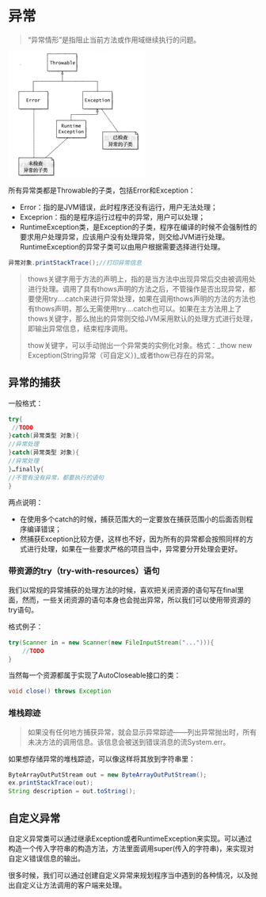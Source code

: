 # 异常

> “异常情形”是指阻止当前方法或作用域继续执行的问题。

![](/assets/exception1.png)

所有异常类都是Throwable的子类，包括Error和Exception：

* Error：指的是JVM错误，此时程序还没有运行，用户无法处理；
* Exceprion：指的是程序运行过程中的异常，用户可以处理；
* RuntimeException类，是Exception的子类，程序在编译的时候不会强制性的要求用户处理异常，应该用户没有处理异常，则交给JVM进行处理。RuntimeException的异常子类可以由用户根据需要选择进行处理。

```java
异常对象.printStackTrace();//打印异常信息
```

> thows关键字用于方法的声明上，指的是当方法中出现异常后交由被调用处进行处理。调用了具有thows声明的方法之后，不管操作是否出现异常，都要使用try….catch来进行异常处理，如果在调用thows声明的方法的方法也有thows声明，那么无需使用try….catch也可以。如果在主方法用上了thows关键字，那么抛出的异常则交给JVM采用默认的处理方式进行处理，即输出异常信息，结束程序调用。
>
> thow关键字，可以手动抛出一个异常类的实例化对象。格式：_thow new Exception\(String异常（可自定义）\)_或者thow已存在的异常。

## 异常的捕获

一般格式：

```java
try{
 //TODO
}catch(异常类型 对象){
//异常处理
}catch(异常类型 对象){
//异常处理
}…finally{
//不管有没有异常，都要执行的语句
}
```

两点说明：

* 在使用多个catch的时候，捕获范围大的一定要放在捕获范围小的后面否则程序编译错误；
* 然捕获Exception比较方便，这样也不好，因为所有的异常都会按照同样的方式进行处理，如果在一些要求严格的项目当中，异常要分开处理会更好。

### 带资源的try（try-with-resources）语句

我们以常规的异常捕获的处理方法的时候，喜欢把关闭资源的语句写在final里面，然而，一些关闭资源的语句本身也会抛出异常，所以我们可以使用带资源的try语句。

格式例子：

```java
try(Scanner in = new Scanner(new FileInputStream("..."))){
    //TODO
}
```

当然每一个资源都属于实现了AutoCloseable接口的类：

```java
void close() throws Exception
```

### 堆栈踪迹

> 如果没有任何地方捕获异常，就会显示异常踪迹——列出异常抛出时，所有未决方法的调用信息。该信息会被送到错误消息的流System.err。

如果想存储异常的堆栈踪迹，可以像这样将其放到字符串里：

```java
ByteArrayOutPutStream out = new ByteArrayOutPutStream();
ex.printStackTrace(out);
String description = out.toString();
```

## 自定义异常

自定义异常类可以通过继承Exception或者RuntimeException来实现。可以通过构造一个传入字符串的构造方法，方法里面调用super\(传入的字符串\)，来实现对自定义错误信息的输出。

很多时候，我们可以通过创建自定义异常来规划程序当中遇到的各种情况，以及抛出自定义让方法调用的客户端来处理。


